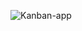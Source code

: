 ![Kanban-app](https://github.com/Amrit-Raj12/kanban-app/assets/67092088/c341e96e-f0e4-4df2-873e-9496b3b3cb4c)
